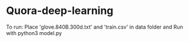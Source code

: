 # Quora-deep-learning
To run:
Place 'glove.840B.300d.txt' and 'train.csv' in data folder and
Run with python3 model.py
